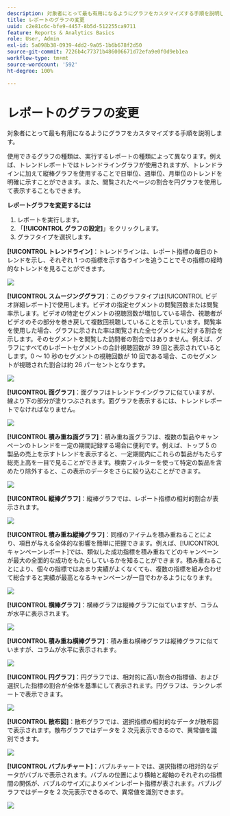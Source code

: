 ```yaml
---
description: 対象者にとって最も有用になるようにグラフをカスタマイズする手順を説明します。
title: レポートのグラフの変更
uuid: c2e81c6c-bfe9-4457-8b5d-512255ca9711
feature: Reports & Analytics Basics
role: User, Admin
exl-id: 5a098b38-0939-4dd2-9a05-1b6b678f2d50
source-git-commit: 7226b4c77371b486006671d72efa9e0f0d9eb1ea
workflow-type: tm+mt
source-wordcount: '592'
ht-degree: 100%

---
```


# レポートのグラフの変更

対象者にとって最も有用になるようにグラフをカスタマイズする手順を説明します。

使用できるグラフの種類は、実行するレポートの種類によって異なります。例えば、トレンドレポートではトレンドライングラフが使用されますが、トレンドラインに加えて縦棒グラフを使用することで日単位、週単位、月単位のトレンドを明確に示すことができます。また、閲覧されたページの割合を円グラフを使用して表示することもできます。

**レポートグラフを変更するには**

1. レポートを実行します。
1.  「**[!UICONTROL グラフの設定]**」をクリックします。
1.  グラフタイプを選択します。

   **[!UICONTROL トレンドライン]**：トレンドラインは、レポート指標の毎日のトレンドを示し、それぞれ 1 つの指標を示す各ラインを追うことでその指標の経時的なトレンドを見ることができます。

   ![](assets/graph_trend_line.png)

   **[!UICONTROL スムージンググラフ]**：このグラフタイプは[!UICONTROL ビデオ詳細レポート]で使用します。ビデオの指定セグメントの閲覧回数または閲覧率示します。ビデオの特定セグメントの視聴回数が増加している場合、視聴者がビデオのその部分を巻き戻して複数回視聴していることを示しています。閲覧率を使用した場合、グラフに示された率は閲覧された全セグメントに対する割合を示します。そのセグメントを閲覧した訪問者の割合ではありません。例えば、グラフにすべてのレポートセグメントの合計視聴回数が 39 回と表示されているとします。0 ～ 10 秒のセグメントの視聴回数が 10 回である場合、このセグメントが視聴された割合は約 26 パーセントとなります。

   ![](assets/graph_smooth_line.png)

   **[!UICONTROL 面グラフ]**：面グラフはトレンドライングラフに似ていますが、線より下の部分が塗りつぶされます。面グラフを表示するには、トレンドレポートでなければなりません。

   ![](assets/graph_area.png)

   **[!UICONTROL 積み重ね面グラフ]**：積み重ね面グラフは、複数の製品やキャンペーンのトレンドを一定の期間記録する場合に便利です。例えば、トップ 5 の製品の売上を示すトレンドを表示すると、一定期間内にこれらの製品がもたらす総売上高を一目で見ることができます。検索フィルターを使って特定の製品を含めたり除外すると、この表示のデータをさらに絞り込むことができます。

   ![](assets/graph_stacked_area.png)

   **[!UICONTROL 縦棒グラフ]**：縦棒グラフでは、レポート指標の相対的割合が表示されます。

   ![](assets/graph_vertical_bars.png)

   **[!UICONTROL 積み重ね縦棒グラフ]**：同様のアイテムを積み重ねることにより、項目が与える全体的な影響を簡単に把握できます。例えば、[!UICONTROL キャンペーンレポート]では、類似した成功指標を積み重ねてどのキャンペーンが最大の全面的な成功をもたらしているかを知ることができます。積み重ねることにより、個々の指標ではあまり実績がよくなくても、複数の指標を組み合わせて総合すると実績が最高となるキャンペーンが一目でわかるようになります。

   ![](assets/graph_stacked_vertical.png)

   **[!UICONTROL 横棒グラフ]**：横棒グラフは縦棒グラフに似ていますが、コラムが水平に表示されます。

   ![](assets/graph_horizontal_bar.png)

   **[!UICONTROL 積み重ね横棒グラフ]**：積み重ね横棒グラフは縦棒グラフに似ていますが、コラムが水平に表示されます。

   ![](assets/graph_stacked_horizontal.png)

   **[!UICONTROL 円グラフ]**：円グラフでは、相対的に高い割合の指標値、および選択した指標の割合が全体を基準にして表示されます。円グラフは、ランクレポートで表示できます。

   ![](assets/graph_pie.png)

   **[!UICONTROL 散布図]**：散布グラフでは、選択指標の相対的なデータが散布図で表示されます。散布グラフではデータを 2 次元表示できるので、異常値を識別できます。

   ![](assets/graph_scatter.png)

   **[!UICONTROL バブルチャート]**：バブルチャートでは、選択指標の相対的なデータがバブルで表示されます。バブルの位置により横軸と縦軸のそれぞれの指標間の関係が、バブルのサイズによりメインレポート指標が表されます。バブルグラフではデータを 2 次元表示できるので、異常値を識別できます。

   ![](assets/graph_bubble.png)
